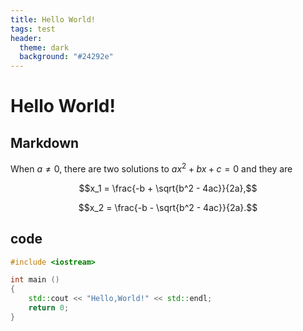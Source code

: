 ```yaml
---
title: Hello World!
tags: test
header:
  theme: dark
  background: "#24292e"
---
```

# Hello World!
## Markdown
When $a \ne 0$, there are two solutions to $ax^2 + bx + c = 0$ and they are

$$x_1 = \frac{-b + \sqrt{b^2 - 4ac}}{2a},$$

$$x_2 = \frac{-b - \sqrt{b^2 - 4ac}}{2a}.$$

## code
```cpp
#include <iostream>

int main ()
{
    std::cout << "Hello,World!" << std::endl;
    return 0;
}
```
